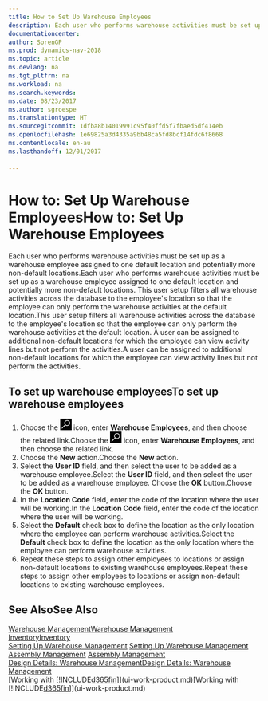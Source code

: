 ```yaml
---
title: How to Set Up Warehouse Employees
description: Each user who performs warehouse activities must be set up as a warehouse employee assigned to one default location and potentially more non-default locations.
documentationcenter: 
author: SorenGP
ms.prod: dynamics-nav-2018
ms.topic: article
ms.devlang: na
ms.tgt_pltfrm: na
ms.workload: na
ms.search.keywords: 
ms.date: 08/23/2017
ms.author: sgroespe
ms.translationtype: HT
ms.sourcegitcommit: 1dfba8b14019991c95f40ffd5f7fbaed5df414eb
ms.openlocfilehash: 1e69825a3d4335a9bb48ca5fd8bcf14fdc6f8668
ms.contentlocale: en-au
ms.lasthandoff: 12/01/2017

---
```

# <a name="how-to-set-up-warehouse-employees"></a><span data-ttu-id="b9089-103">How to: Set Up Warehouse Employees</span><span class="sxs-lookup"><span data-stu-id="b9089-103">How to: Set Up Warehouse Employees</span></span>
<span data-ttu-id="b9089-104">Each user who performs warehouse activities must be set up as a warehouse employee assigned to one default location and potentially more non-default locations.</span><span class="sxs-lookup"><span data-stu-id="b9089-104">Each user who performs warehouse activities must be set up as a warehouse employee assigned to one default location and potentially more non-default locations.</span></span> <span data-ttu-id="b9089-105">This user setup filters all warehouse activities across the database to the employee's location so that the employee can only perform the warehouse activities at the default location.</span><span class="sxs-lookup"><span data-stu-id="b9089-105">This user setup filters all warehouse activities across the database to the employee's location so that the employee can only perform the warehouse activities at the default location.</span></span> <span data-ttu-id="b9089-106">A user can be assigned to additional non-default locations for which the employee can view activity lines but not perform the activities.</span><span class="sxs-lookup"><span data-stu-id="b9089-106">A user can be assigned to additional non-default locations for which the employee can view activity lines but not perform the activities.</span></span>

## <a name="to-set-up-warehouse-employees"></a><span data-ttu-id="b9089-107">To set up warehouse employees</span><span class="sxs-lookup"><span data-stu-id="b9089-107">To set up warehouse employees</span></span>  
1.  <span data-ttu-id="b9089-108">Choose the ![Search for Page or Report](media/ui-search/search_small.png "Search for Page or Report icon") icon, enter **Warehouse Employees**, and then choose the related link.</span><span class="sxs-lookup"><span data-stu-id="b9089-108">Choose the ![Search for Page or Report](media/ui-search/search_small.png "Search for Page or Report icon") icon, enter **Warehouse Employees**, and then choose the related link.</span></span>  
2. <span data-ttu-id="b9089-109">Choose the **New** action.</span><span class="sxs-lookup"><span data-stu-id="b9089-109">Choose the **New** action.</span></span>  
3. <span data-ttu-id="b9089-110">Select the **User ID** field, and then select the user to be added as a warehouse employee.</span><span class="sxs-lookup"><span data-stu-id="b9089-110">Select the **User ID** field, and then select the user to be added as a warehouse employee.</span></span> <span data-ttu-id="b9089-111">Choose the **OK** button.</span><span class="sxs-lookup"><span data-stu-id="b9089-111">Choose the **OK** button.</span></span>  
6.  <span data-ttu-id="b9089-112">In the **Location Code** field, enter the code of the location where the user will be working.</span><span class="sxs-lookup"><span data-stu-id="b9089-112">In the **Location Code** field, enter the code of the location where the user will be working.</span></span>  
7.  <span data-ttu-id="b9089-113">Select the **Default** check box to define the location as the only location where the employee can perform warehouse activities.</span><span class="sxs-lookup"><span data-stu-id="b9089-113">Select the **Default** check box to define the location as the only location where the employee can perform warehouse activities.</span></span>  
8.  <span data-ttu-id="b9089-114">Repeat these steps to assign other employees to locations or assign non-default locations to existing warehouse employees.</span><span class="sxs-lookup"><span data-stu-id="b9089-114">Repeat these steps to assign other employees to locations or assign non-default locations to existing warehouse employees.</span></span>  

## <a name="see-also"></a><span data-ttu-id="b9089-115">See Also</span><span class="sxs-lookup"><span data-stu-id="b9089-115">See Also</span></span>  
[<span data-ttu-id="b9089-116">Warehouse Management</span><span class="sxs-lookup"><span data-stu-id="b9089-116">Warehouse Management</span></span>](warehouse-manage-warehouse.md)  
[<span data-ttu-id="b9089-117">Inventory</span><span class="sxs-lookup"><span data-stu-id="b9089-117">Inventory</span></span>](inventory-manage-inventory.md)  
<span data-ttu-id="b9089-118">[Setting Up Warehouse Management](warehouse-setup-warehouse.md)   </span><span class="sxs-lookup"><span data-stu-id="b9089-118">[Setting Up Warehouse Management](warehouse-setup-warehouse.md)   </span></span>  
<span data-ttu-id="b9089-119">[Assembly Management](assembly-assemble-items.md)  </span><span class="sxs-lookup"><span data-stu-id="b9089-119">[Assembly Management](assembly-assemble-items.md)  </span></span>  
[<span data-ttu-id="b9089-120">Design Details: Warehouse Management</span><span class="sxs-lookup"><span data-stu-id="b9089-120">Design Details: Warehouse Management</span></span>](design-details-warehouse-management.md)  
<span data-ttu-id="b9089-121">[Working with [!INCLUDE[d365fin](includes/d365fin_md.md)]](ui-work-product.md)</span><span class="sxs-lookup"><span data-stu-id="b9089-121">[Working with [!INCLUDE[d365fin](includes/d365fin_md.md)]](ui-work-product.md)</span></span>  

